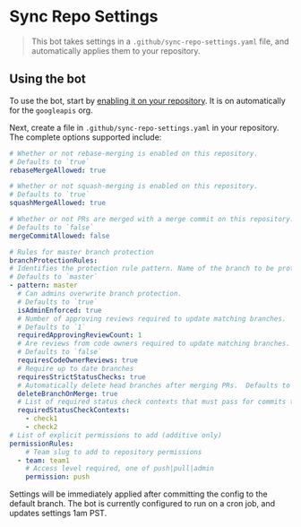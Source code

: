 # Sync Repo Settings
> This bot takes settings in a `.github/sync-repo-settings.yaml` file, and automatically applies them to your repository.

## Using the bot
To use the bot, start by [enabling it on your repository](https://github.com/apps/sync-repo-settings).  It is on automatically for the `googleapis` org.

Next, create a file in `.github/sync-repo-settings.yaml` in your repository.  The complete options supported include:

```yaml
# Whether or not rebase-merging is enabled on this repository.
# Defaults to `true`
rebaseMergeAllowed: true

# Whether or not squash-merging is enabled on this repository.
# Defaults to `true`
squashMergeAllowed: true

# Whether or not PRs are merged with a merge commit on this repository.
# Defaults to `false`
mergeCommitAllowed: false

# Rules for master branch protection
branchProtectionRules:
# Identifies the protection rule pattern. Name of the branch to be protected.
# Defaults to `master`
- pattern: master
  # Can admins overwrite branch protection.
  # Defaults to `true`
  isAdminEnforced: true
  # Number of approving reviews required to update matching branches.
  # Defaults to `1`
  requiredApprovingReviewCount: 1
  # Are reviews from code owners required to update matching branches.
  # Defaults to `false`
  requiresCodeOwnerReviews: true
  # Require up to date branches
  requiresStrictStatusChecks: true
  # Automatically delete head branches after merging PRs.  Defaults to `true`.
  deleteBranchOnMerge: true
  # List of required status check contexts that must pass for commits to be accepted to matching branches.
  requiredStatusCheckContexts:
    - check1
    - check2
# List of explicit permissions to add (additive only)
permissionRules:
    # Team slug to add to repository permissions
  - team: team1
    # Access level required, one of push|pull|admin
    permission: push
```

Settings will be immediately applied after committing the config to the default branch.
The bot is currently configured to run on a cron job, and updates settings 1am PST.
